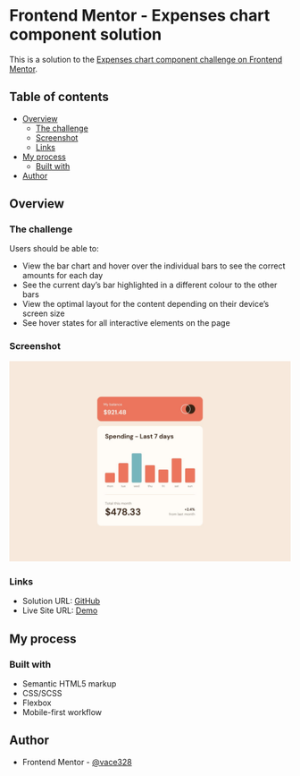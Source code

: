 # Frontend Mentor - Expenses chart component solution

This is a solution to the [Expenses chart component challenge on Frontend Mentor](https://www.frontendmentor.io/challenges/expenses-chart-component-e7yJBUdjwt).

## Table of contents

- [Overview](#overview)
  - [The challenge](#the-challenge)
  - [Screenshot](#screenshot)
  - [Links](#links)
- [My process](#my-process)
  - [Built with](#built-with)
- [Author](#author)

## Overview

### The challenge

Users should be able to:

- View the bar chart and hover over the individual bars to see the correct amounts for each day
- See the current day’s bar highlighted in a different colour to the other bars
- View the optimal layout for the content depending on their device’s screen size
- See hover states for all interactive elements on the page

### Screenshot

![](./screenshot.jpg)

### Links

- Solution URL: [GitHub](https://github.com/vace328/FM-Expenses-Chart-Component)
- Live Site URL: [Demo](https://vace328.github.io/FM-Expenses-Chart-Component/)

## My process

### Built with

- Semantic HTML5 markup
- CSS/SCSS
- Flexbox
- Mobile-first workflow

## Author

- Frontend Mentor - [@vace328](https://www.frontendmentor.io/profile/vace328)

